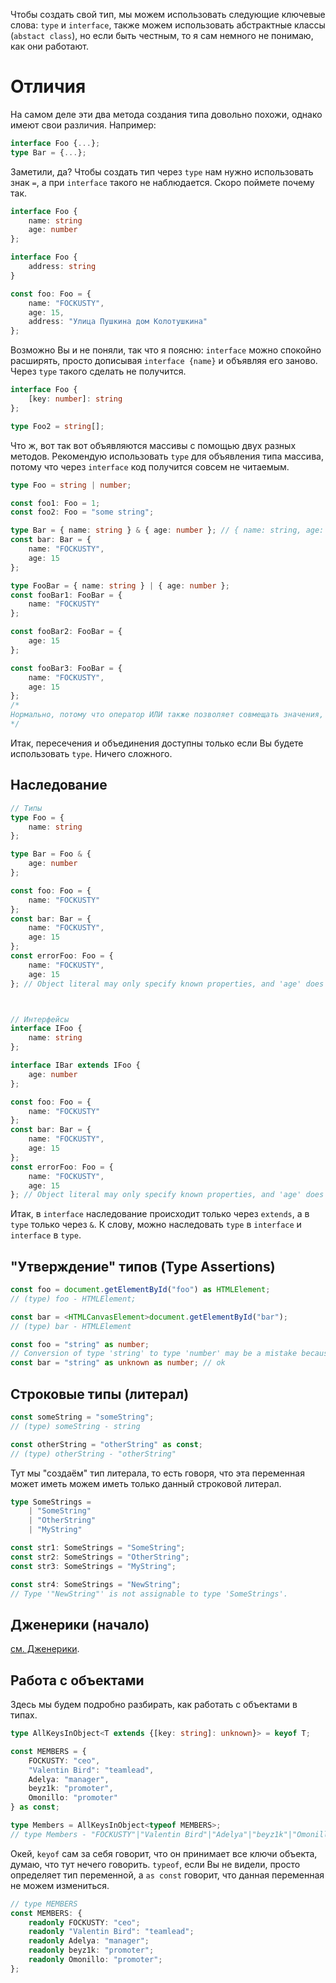 Чтобы создать свой тип, мы можем использовать следующие ключевые слова: `type` и `interface`, также можем использовать абстрактные классы (`abstact class`), но если быть честным, то я сам немного не понимаю, как они работают.
# Отличия

На самом деле эти два метода создания типа довольно похожи, однако имеют свои различия. Например:
```ts
interface Foo {...};
type Bar = {...};
```
Заметили, да? Чтобы создать тип через `type` нам нужно использовать знак `=`, а при `interface` такого не наблюдается. Скоро поймете почему так.
```ts
interface Foo {
	name: string
	age: number
};

interface Foo {
	address: string
}

const foo: Foo = {
	name: "FOCKUSTY",
	age: 15,
	address: "Улица Пушкина дом Колотушкина"
};
```
Возможно Вы и не поняли, так что я поясню: `interface` можно спокойно расширять, просто дописывая `interface {name}` и объявляя его заново. Через `type` такого сделать не получится.
```ts
interface Foo {
	[key: number]: string
};

type Foo2 = string[];
```
Что ж, вот так вот объявляются массивы с помощью двух разных методов. Рекомендую использовать `type` для объявления типа массива, потому что через `interface` код получится совсем не читаемым.
```ts
type Foo = string | number;

const foo1: Foo = 1;
const foo2: Foo = "some string";

type Bar = { name: string } & { age: number }; // { name: string, age: number }
const bar: Bar = {
	name: "FOCKUSTY",
	age: 15
};

type FooBar = { name: string } | { age: number };
const fooBar1: FooBar = {
	name: "FOCKUSTY"
};

const fooBar2: FooBar = {
	age: 15
};

const fooBar3: FooBar = {
	name: "FOCKUSTY",
	age: 15
};
/*
Нормально, потому что оператор ИЛИ также позволяет совмещать значения, то есть в нём сочитается также оператор И.
*/
```
Итак, пересечения и объединения доступны только если Вы будете использовать `type`. Ничего сложного.
## Наследование

```ts
// Типы
type Foo = {
	name: string
};

type Bar = Foo & {
	age: number
};

const foo: Foo = {
	name: "FOCKUSTY"
};
const bar: Bar = {
	name: "FOCKUSTY",
	age: 15
};
const errorFoo: Foo = {
	name: "FOCKUSTY",
	age: 15
}; // Object literal may only specify known properties, and 'age' does not exist in type 'Foo'



// Интерфейсы
interface IFoo {
	name: string
};

interface IBar extends IFoo {
	age: number
};

const foo: Foo = {
	name: "FOCKUSTY"
};
const bar: Bar = {
	name: "FOCKUSTY",
	age: 15
};
const errorFoo: Foo = {
	name: "FOCKUSTY",
	age: 15
}; // Object literal may only specify known properties, and 'age' does not exist in type 'Foo'
```
Итак, в `interface` наследование происходит только через `extends`, а в `type` только через `&`. К слову, можно наследовать `type` в `interface` и `interface` в `type`.
## "Утверждение" типов (Type Assertions)

```ts
const foo = document.getElementById("foo") as HTMLElement;
// (type) foo - HTMLElement;

const bar = <HTMLCanvasElement>document.getElementById("bar");
// (type) bar - HTMLElement
```
```ts
const foo = "string" as number;
// Conversion of type 'string' to type 'number' may be a mistake because neither type sufficiently overlaps with the other. If this was intentional, convert the expression to 'unknown' first.
const bar = "string" as unknown as number; // ok
```
## Строковые типы (литерал)

```ts
const someString = "someString";
// (type) someString - string

const otherString = "otherString" as const;
// (type) otherString - "otherString"
```
Тут мы "создаём" тип литерала, то есть говоря, что эта переменная может иметь можем иметь только данный строковой литерал.
```ts
type SomeStrings = 
	| "SomeString"
	| "OtherString"
	| "MyString"

const str1: SomeStrings = "SomeString";
const str2: SomeStrings = "OtherString";
const str3: SomeStrings = "MyString";

const str4: SomeStrings = "NewString";
// Type '"NewString"' is not assignable to type 'SomeStrings'.
```
## Дженерики (начало)

[см. Дженерики](./Дженерики%20(Generics).md).

## Работа с объектами

Здесь мы будем подробно разбирать, как работать с объектами в типах.
```ts
type AllKeysInObject<T extends {[key: string]: unknown}> = keyof T;

const MEMBERS = {
	FOCKUSTY: "ceo",
	"Valentin Bird": "teamlead",
	Adelya: "manager",
	beyz1k: "promoter",
	Omonillo: "promoter"
} as const;

type Members = AllKeysInObject<typeof MEMBERS>;
// type Members - "FOCKUSTY"|"Valentin Bird"|"Adelya"|"beyz1k"|"Omonillo"
```
Окей, `keyof` сам за себя говорит, что он принимает все ключи объекта, думаю, что тут нечего говорить. `typeof`, если Вы не видели, просто определяет тип переменной, а `as const` говорит, что данная переменная не можем измениться.
```ts
// type MEMBERS
const MEMBERS: {  
	readonly FOCKUSTY: "ceo";  
	readonly "Valentin Bird": "teamlead";  
	readonly Adelya: "manager";  
	readonly beyz1k: "promoter";  
	readonly Omonillo: "promoter";  
};
```